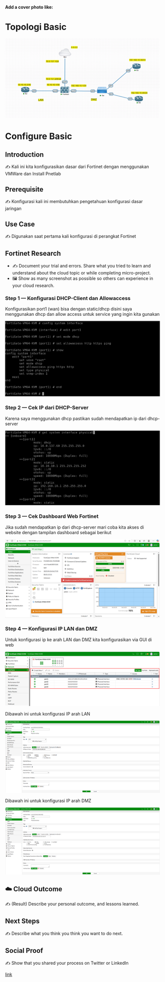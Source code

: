 **Add a cover photo like:**
# Topologi Basic
<p align="center">
  <img src="img/topologi.png">
</p>

# Configure Basic

## Introduction

✍️ Kali ini kita konfigurasikan dasar dari Fortinet dengan menggunakan VMWare dan Install Pnetlab

## Prerequisite

✍️ Konfigurasi kali ini membutuhkan pengetahuan konfigurasi dasar jaringan

## Use Case

✍️ Digunakan saat pertama kali konfigurasi di perangkat Fortinet 

## Fortinet Research

- ✍️ Document your trial and errors. Share what you tried to learn and understand about the cloud topic or while completing micro-project.
- 🖼️ Show as many screenshot as possible so others can experience in your cloud research.

### Step 1 — Konfigurasi DHCP-Client dan Allowaccess
Konfigurasikan port1 (wan) bisa dengan static/dhcp disini saya menggunakan dhcp dan allow access untuk service yang ingin kita gunakan

<p align="left">
  <img src="img/1.png">
</p>

### Step 2 — Cek IP dari DHCP-Server
Karena saya menggunakan dhcp pastikan sudah mendapatkan ip dari dhcp-server 

<p align="left">
  <img src="img/2.png">
</p>


### Step 3 — Cek Dashboard Web Fortinet
Jika sudah mendapatkan ip dari dhcp-server mari coba kita akses di website dengan tampilan dashboard sebagai berikut

<p align="left">
  <img src="img/5.png">
</p>

### Step 4 — Konfigurasi IP LAN dan DMZ
Untuk konfigurasi ip ke arah LAN dan DMZ kita konfigurasikan via GUI di web

<p align="left">
  <img src="img/6.png">
</p>

Dibawah ini untuk konfigurasi IP arah LAN

<p align="left">
  <img src="img/8.png">
</p>

Dibawah ini untuk konfigurasi IP arah DMZ

<p align="left">
  <img src="img/9.png">
</p>

## ☁️ Cloud Outcome

✍️ (Result) Describe your personal outcome, and lessons learned.

## Next Steps

✍️ Describe what you think you think you want to do next.

## Social Proof

✍️ Show that you shared your process on Twitter or LinkedIn

[link](link)
